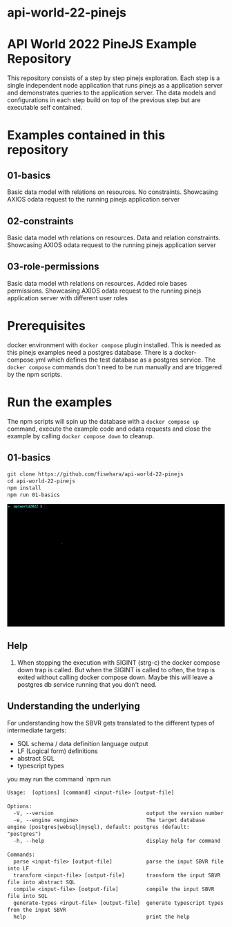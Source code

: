 # api-world-22-pinejs

# API World 2022 PineJS Example Repository

This repository consists of a step by step pinejs exploration. Each step is a single independent node application that runs pinejs as a application server and demonstrates queries to the application server. The data models and configurations in each step build on top of the previous step but are executable self contained.

# Examples contained in this repository

## 01-basics

Basic data model with relations on resources. No constraints.
Showcasing AXIOS odata request to the running pinejs application server

## 02-constraints

Basic data model wth relations on resources. Data and relation constraints.
Showcasing AXIOS odata request to the running pinejs application server

## 03-role-permissions

Basic data model wth relations on resources.
Added role bases permissions. Showcasing AXIOS odata request to the running pinejs application server with different user roles
# Prerequisites

docker environment with `docker compose` plugin installed. This is needed as this pinejs examples need a postgres database. There is a docker-compose.yml which defines the test database as a postgres service. The `docker compose` commands don't need to be run manually and are triggered by the npm scripts.

# Run the examples

The npm scripts will spin up the database with a `docker compose up` command, execute the example code and odata requests and close the example by calling `docker compose down` to cleanup.

## 01-basics


```
git clone https://github.com/fisehara/api-world-22-pinejs
cd api-world-22-pinejs
npm install
npm run 01-basics
```


![Getting Started](./getting-started.gif)

## Help

1. When stopping the execution with SIGINT (strg-c) the docker compose down trap is called. But when the SIGINT is called to often, the trap is exited without calling docker compose down. Maybe this will leave a postgres db service running that you don't need.


## Understanding the underlying

For understanding how the SBVR gets translated to the different types of intermediate targets:
- SQL schema / data definition language output
- LF (Logical form) definitions
- abstract SQL 
- typescript types

you may run the command `npm run 

```
Usage:  [options] [command] <input-file> [output-file]

Options:
  -V, --version                              output the version number
  -e, --engine <engine>                      The target database engine (postgres|websql|mysql), default: postgres (default: "postgres")
  -h, --help                                 display help for command

Commands:
  parse <input-file> [output-file]           parse the input SBVR file into LF
  transform <input-file> [output-file]       transform the input SBVR file into abstract SQL
  compile <input-file> [output-file]         compile the input SBVR file into SQL
  generate-types <input-file> [output-file]  generate typescript types from the input SBVR
  help                                       print the help
```